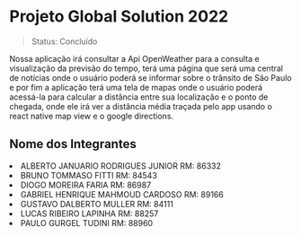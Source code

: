 # Projeto Global Solution 2022

> Status: Concluído

<p>Nossa aplicação irá consultar a Api OpenWeather para a consulta e visualização da previsão do tempo, terá uma página que será uma
central de notícias onde o usuário poderá se informar sobre o trânsito de São Paulo e por fim a aplicação terá uma tela de mapas onde o 
usuário poderá acessá-la para calcular a distância entre sua localização e o ponto de chegada, onde ele irá ver a distância média traçada 
pelo app usando o react native map view e o google directions. </p>

<h2>Nome dos Integrantes</h2>
<li>ALBERTO JANUARIO RODRIGUES JUNIOR RM: 86332</li>
<li>BRUNO TOMMASO FITTI RM: 84543</li>
<li>DIOGO MOREIRA FARIA RM: 86987</li>
<li>GABRIEL HENRIQUE MAHMOUD CARDOSO RM: 89166</li>
<li>GUSTAVO DALBERTO MULLER RM: 84111</li>
<li>LUCAS RIBEIRO LAPINHA RM: 88257</li>
<li>PAULO GURGEL TUDINI RM: 88960</li>
